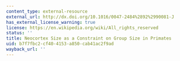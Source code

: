 ```yaml
---
content_type: external-resource
external_url: http://dx.doi.org/10.1016/0047-2484%2892%2990081-J
has_external_license_warning: true
license: https://en.wikipedia.org/wiki/All_rights_reserved
status: ''
title: Neocortex Size as a Constraint on Group Size in Primates
uid: b7f7fbc2-cf40-4153-a850-cab41ac2f9ad
wayback_url: ''
---
```

